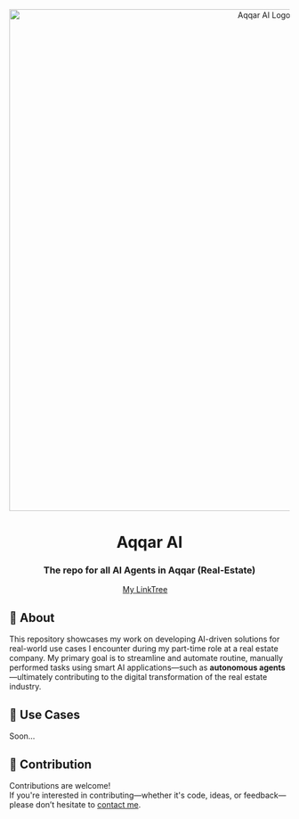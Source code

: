 <div align="center" id="top">
  <img src="https://github.com/ElseFaisal/aqqar-ai-agents/blob/main/resources/Aqqar%20AI.png" width="900" alt="Aqqar AI Logo" />
</div>

<div align="center">
  <h1>Aqqar AI</h1>
  <h3>The repo for all AI Agents in Aqqar (Real-Estate)</h3>
</div>


<p align="center">
  <a href="https://linktr.ee/izfaisal">My LinkTree</a> &#xa0; &#xa0;
</p>

## :dart: About ##

This repository showcases my work on developing AI-driven solutions for real-world use cases I encounter during my part-time role at a real estate company. My primary goal is to streamline and automate routine, manually performed tasks using smart AI applications—such as **autonomous agents**—ultimately contributing to the digital transformation of the real estate industry.

## 🧠 Use Cases ##
Soon...

## 🤝 Contribution ##

Contributions are welcome!  
If you're interested in contributing—whether it's code, ideas, or feedback—please don’t hesitate to [contact me](https://linktr.ee/izfaisal).
